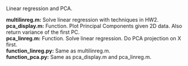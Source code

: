 Linear regression and PCA.  

**multilinreg.m:** Solve linear regression with techniques in HW2.  
**pca_display.m:** Function. Plot Principal Components given 2D data. Also return variance of the first PC.  
**pca_linreg.m:** Function. Solve linear regression. Do PCA projection on X first.  
**function_linreg.py:** Same as multilinreg.m.  
**function_pca.py:** Same as pca_display.m and pca_linreg.m.
